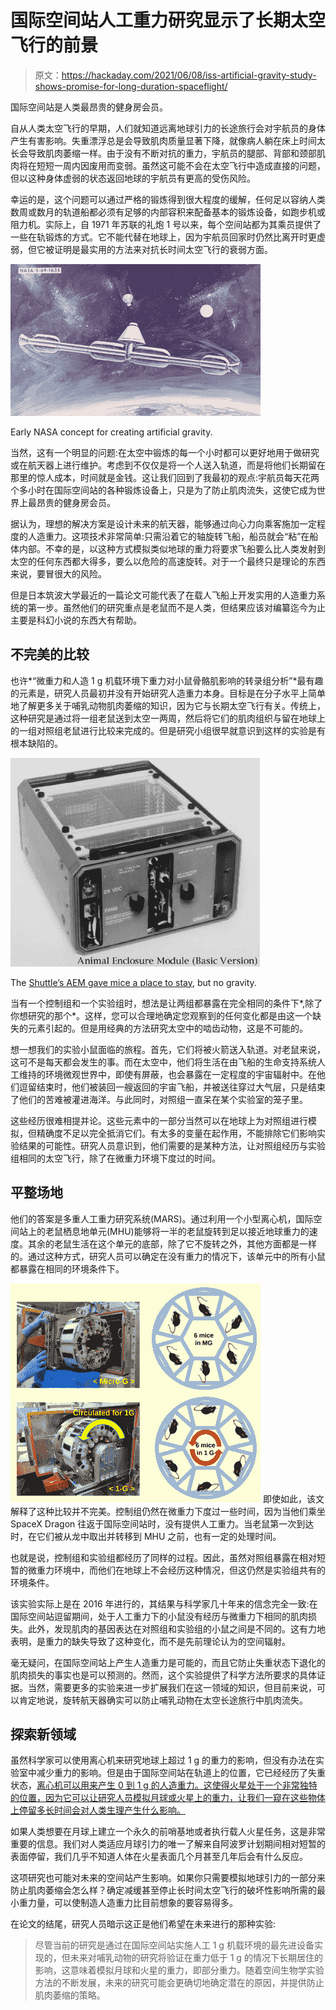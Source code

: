 # 国际空间站人工重力研究显示了长期太空飞行的前景

> 原文：<https://hackaday.com/2021/06/08/iss-artificial-gravity-study-shows-promise-for-long-duration-spaceflight/>

国际空间站是人类最昂贵的健身房会员。

自从人类太空飞行的早期，人们就知道远离地球引力的长途旅行会对宇航员的身体产生有害影响。失重漂浮总是会导致肌肉质量显著下降，就像病人躺在床上时间太长会导致肌肉萎缩一样。由于没有不断对抗的重力，宇航员的腿部、背部和颈部肌肉将在短短一周内因废用而变弱。虽然这可能不会在太空飞行中造成直接的问题，但以这种身体虚弱的状态返回地球的宇航员有更高的受伤风险。

幸运的是，这个问题可以通过严格的锻炼得到很大程度的缓解，任何足以容纳人类数周或数月的轨道船都必须有足够的内部容积来配备基本的锻炼设备，如跑步机或阻力机。实际上，自 1971 年苏联的礼炮 1 号以来，每个空间站都为其乘员提供了一些在轨锻炼的方式。它不能代替在地球上，因为宇航员回家时仍然比离开时更虚弱，但它被证明是最实用的方法来对抗长时间太空飞行的衰弱方面。

[![](img/167f6e0fd39f8e65c3c724f1ea8d2008.png)](https://hackaday.com/wp-content/uploads/2021/05/issgravity_concept.jpg)

Early NASA concept for creating artificial gravity.

当然，这有一个明显的问题:在太空中锻炼的每一个小时都可以更好地用于做研究或在航天器上进行维护。考虑到不仅仅是将一个人送入轨道，而是将他们长期留在那里的惊人成本，时间就是金钱。这让我们回到了我最初的观点:宇航员每天花两个多小时在国际空间站的各种锻炼设备上，只是为了防止肌肉流失，这使它成为世界上最昂贵的健身房会员。

据认为，理想的解决方案是设计未来的航天器，能够通过向心力向乘客施加一定程度的人造重力。这项技术非常简单:只需沿着它的轴旋转飞船，船员就会“粘”在船体内部。不幸的是，以这种方式模拟类似地球的重力将要求飞船要么比人类发射到太空的任何东西都大得多，要么以危险的高速旋转。对于一个最终只是理论的东西来说，要冒很大的风险。

但是日本筑波大学最近的一篇论文可能代表了在载人飞船上开发实用的人造重力系统的第一步。虽然他们的研究重点是老鼠而不是人类，但结果应该对编纂迄今为止主要是科幻小说的东西大有帮助。

## 不完美的比较

也许*“微重力和人造 1 g 机载环境下重力对小鼠骨骼肌影响的转录组分析”*最有趣的元素是，研究人员最初并没有开始研究人造重力本身。目标是在分子水平上简单地了解更多关于哺乳动物肌肉萎缩的知识，因为它与长期太空飞行有关。传统上，这种研究是通过将一组老鼠送到太空一两周，然后将它们的肌肉组织与留在地球上的一组对照组老鼠进行比较来完成的。但是研究小组很早就意识到这样的实验是有根本缺陷的。

[![](img/3e4bf7a8e8c810cf030430c7c077bb4a.png)](https://hackaday.com/wp-content/uploads/2021/05/issgravity_aem.jpg)

The [Shuttle’s AEM gave mice a place to stay](https://lsda.jsc.nasa.gov/Hardware/hardw/133), but no gravity.

当有一个控制组和一个实验组时，想法是让两组都暴露在完全相同的条件下*,除了你想研究的那个*。这样，您可以合理地确定您观察到的任何变化都是由这一个缺失的元素引起的。但是用经典的方法研究太空中的啮齿动物，这是不可能的。

想一想我们的实验小鼠面临的旅程。首先，它们将被火箭送入轨道。对老鼠来说，这可不是每天都会发生的事。而在太空中，他们将生活在由飞船的生命支持系统人工维持的环境微观世界中，即使有屏蔽，也会暴露在一定程度的宇宙辐射中。在他们逗留结束时，他们被装回一艘返回的宇宙飞船，并被送往穿过大气层，只是结束了他们的苦难被灌进海洋。与此同时，对照组一直呆在某个实验室的笼子里。

这些经历很难相提并论。这些元素中的一部分当然可以在地球上为对照组进行模拟，但精确度不足以完全抵消它们。有太多的变量在起作用，不能排除它们影响实验结果的可能性。研究人员意识到，他们需要的是某种方法，让对照组经历与实验组相同的太空飞行，除了在微重力环境下度过的时间。

## 平整场地

他们的答案是多重人工重力研究系统(MARS)。通过利用一个小型离心机，国际空间站上的老鼠栖息地单元(MHU)能够将一半的老鼠旋转到足以接近地球重力的速度。其余的老鼠生活在这个单元的底部，除了它不旋转之外，其他方面都是一样的。通过这种方式，研究人员可以确定在没有重力的情况下，该单元中的所有小鼠都暴露在相同的环境条件下。

[![](img/26b68a5a27c807f5e4d2bd8187bc5943.png)](https://hackaday.com/wp-content/uploads/2021/05/issgravity_hmu.png) 即使如此，该文解释了这种比较并不完美。控制组仍然在微重力下度过一些时间，因为当他们乘坐 SpaceX Dragon 往返于国际空间站时，没有提供人工重力。当老鼠第一次到达时，在它们被从龙中取出并转移到 MHU 之前，也有一定的处理时间。

也就是说，控制组和实验组都经历了同样的过程。因此，虽然对照组暴露在相对短暂的微重力环境中，而他们在地球上不会经历这种情况，但这仍然是实验组共有的环境条件。

该实验实际上是在 2016 年进行的，其结果与科学家几十年来的信念完全一致:在国际空间站逗留期间，处于人工重力下的小鼠没有经历与微重力下相同的肌肉损失。此外，发现肌肉的基因表达在对照组和实验组的小鼠之间是不同的。这有力地表明，是重力的缺失导致了这种变化，而不是先前理论认为的空间辐射。

毫无疑问，在国际空间站上产生人造重力是可能的，而且它防止失重状态下退化的肌肉损失的事实也是可以预测的。然而，这个实验提供了科学方法所要求的具体证据。当然，需要更多的实验来进一步扩展我们在这一领域的知识，但目前来说，可以肯定地说，旋转航天器确实可以防止哺乳动物在太空长途旅行中肌肉流失。

## 探索新领域

虽然科学家可以使用离心机来研究地球上超过 1 g 的重力的影响，但没有办法在实验室中减少重力的影响。但是由于国际空间站在轨道上的位置，它已经经历了失重状态，[离心机可以用来产生 0 到 1 g 的人造重力。这使得火星处于一个非常独特的位置，因为它可以让研究人员模拟月球或火星上的重力，让我们一窥在这些物体上停留多长时间会对人类生理产生什么影响。](https://hackaday.com/2019/09/30/off-world-cement-tested-for-the-first-time/)

如果人类想要在月球上建立一个永久的前哨基地或者执行载人火星任务，这是非常重要的信息。我们对人类适应月球引力的唯一了解来自阿波罗计划期间相对短暂的表面停留，我们几乎不知道人体在火星表面几个月甚至几年后会有什么反应。

这项研究也可能对未来的空间站产生影响。如果你只需要模拟地球引力的一部分来防止肌肉萎缩会怎么样？确定减缓甚至停止长时间太空飞行的破坏性影响所需的最小重力量，可以使制造人造重力比目前想象的要容易得多。

在论文的结尾，研究人员暗示这正是他们希望在未来进行的那种实验:

> 尽管当前的研究是通过在国际空间站实施人工 1 g 机载环境的最先进设备实现的，但未来对哺乳动物的研究将验证在重力低于 1 g 的情况下长期居住的影响，这意味着模拟月球和火星的重力，即部分重力。随着空间生物学实验方法的不断发展，未来的研究可能会更确切地确定潜在的原因，并提供防止肌肉萎缩的策略。